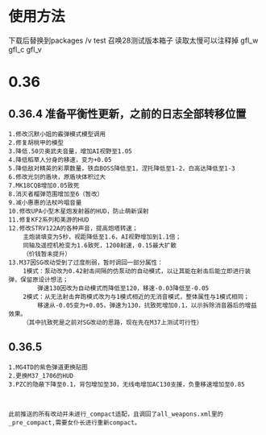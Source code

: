 # 使用方法
下载后替换到packages /v test 召唤28测试版本箱子 读取太慢可以注释掉 gfl_w gfl_c gfl_v

# 0.36

## 0.36.4	准备平衡性更新，之前的日志全部转移位置
	1.修改沉默小姐的霰弹模式模型调用
	2.修复胡桃甲的模型
	3.降低.50贝奥武夫音量，增加AI视野至1.05
	4.降低稻草人分身的移速，变为+0.05
	5.降低敌对精英的彩票数量，铁血BOSS降低至1，涅托降低至1-2，白高达降低至1-3
	6.修改光剑的盾块，原盾块体积过大
	7.MK18CQB增加0.05致死
	8.消灭者榴弹范围增加至6（暂改）
	9.减小惠惠的法杖吟唱音量
	10.修改UPA小型木星炮发射器的HUD，防止萌新误射
	11.修复KF2系列和美游的HUD
	12.修改STRV122A的各种声音，提高炮塔转速；
		主炮装填变为5秒，视距降低至1.6，AI视野增加到1.1倍；
		同轴及遥控机枪变为1.6致死，1200射速，0.15最大扩散
		（价钱暂未提升）
	13.M37因SG改动受到了过度削弱，暂时调回一部分属性：
		1模式：泵动改为0.42射击间隔的仿泵动的自动模式，以让其能在射击后能立即进行装弹，保留原设计想法；
			弹速130因改为自动模式而降低至120，移速-0.03降低至-0.05
		2模式：从无法射击奔跑模式改为与1模式相近的无消音模式，整体属性与1模式相同；
			移速从-0.05变为+0.05，弹速为130，抗致死增加0.1，以示拆除消音器后的增益效果。
		（其中抗致死是之前对SG改动的思路，现在先在M37上测试可行性）

## 0.36.5	
	1.MG4TD的紫色弹道更换贴图
	2.更换M37_1706的HUD
	3.PZC的隐蔽下降至0.1，背包增加至30，无线电增加AC130支援，负重移速增加至0.85



	此前推送的所有改动并未进行_compact适配，且调回了all_weapons.xml里的_pre_compact,需要女仆长进行重新compact。